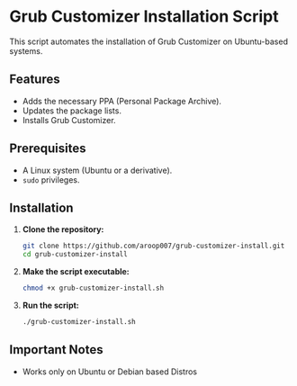 # Grub Customizer Installation Script

This script automates the installation of Grub Customizer on Ubuntu-based systems.

## Features

* Adds the necessary PPA (Personal Package Archive).
* Updates the package lists.
* Installs Grub Customizer.

## Prerequisites

* A Linux system (Ubuntu or a derivative).
* `sudo` privileges.

## Installation

1.  **Clone the repository:**
    ```bash
    git clone https://github.com/aroop007/grub-customizer-install.git
    cd grub-customizer-install
    ```

2.  **Make the script executable:**

    ```bash
    chmod +x grub-customizer-install.sh
    ```

3.  **Run the script:**

    ```bash
    ./grub-customizer-install.sh
    ```

##   Important Notes
* Works only on Ubuntu or Debian based Distros
